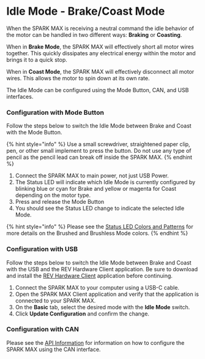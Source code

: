 # Idle Mode - Brake/Coast Mode

When the SPARK MAX is receiving a neutral command the idle behavior of the motor can be handled in two different ways: **Braking** or **Coasting**.

When in **Brake Mode**, the SPARK MAX will effectively short all motor wires together. This quickly dissipates any electrical energy within the motor and brings it to a quick stop.

When in **Coast Mode**, the SPARK MAX will effectively disconnect all motor wires. This allows the motor to spin down at its own rate.

The Idle Mode can be configured using the Mode Button, CAN, and USB interfaces.

### Configuration with Mode Button

Follow the steps below to switch the Idle Mode between Brake and Coast with the Mode Button.

{% hint style="info" %}
Use a small screwdriver, straightened paper clip, pen, or other small implement to press the button. Do not use any type of pencil as the pencil lead can break off inside the SPARK MAX.
{% endhint %}

1. Connect the SPARK MAX to main power, not just USB Power.
2. The Status LED will indicate which Idle Mode is currently configured by blinking blue or cyan for Brake and yellow or magenta for Coast depending on the motor type.
3. Press and release the Mode Button
4. You should see the Status LED change to indicate the selected Idle Mode.

{% hint style="info" %}
Please see the [Status LED Colors and Patterns](../status-led.md) for more details on the Brushed and Brushless Mode colors.
{% endhint %}

### Configuration with USB

Follow the steps below to switch the Idle Mode between Brake and Coast with the USB and the REV Hardware Client application. Be sure to download and install the [REV Hardware Client](https://docs.revrobotics.com/rev-hardware-client/) application before continuing.

1. Connect the SPARK MAX to your computer using a USB-C cable.
2. Open the SPARK MAX Client application and verify that the application is connected to your SPARK MAX.
3. On the **Basic** tab, select the desired mode with the **Idle Mode** switch.
4. Click **Update Configuration** and confirm the change.

### Configuration with CAN

Please see the [API Information](../software-resources/spark-max-api-information/) for information on how to configure the SPARK MAX using the CAN interface. 

